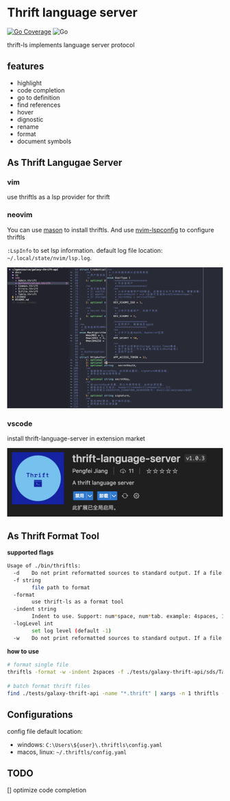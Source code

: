 # Thrift language server

[![Go Coverage](https://github.com/joyme123/thrift-ls/wiki/coverage.svg)](https://raw.githack.com/wiki/joyme123/thrift-ls/coverage.html)
![Go](https://github.com/joyme123/thrift-ls/workflows/Go/badge.svg?branch=main)

thrift-ls implements language server protocol

## features

- highlight
- code completion
- go to definition
- find references
- hover
- dignostic
- rename
- format
- document symbols

## As Thrift Langugae Server

### vim

use thriftls as a lsp provider for thrift

### neovim

You can use [mason](https://github.com/williamboman/mason.nvim) to install thriftls.
And use [nvim-lspconfig](https://github.com/neovim/nvim-lspconfig) to configure thriftls

`:LspInfo` to set lsp information. default log file location: `~/.local/state/nvim/lsp.log`.

![neovim](./doc/image/neovim.png)

### vscode

install thrift-language-server in extension market

![vscode](./doc/image/vscode.png)

## As Thrift Format Tool

**supported flags**

```bash
Usage of ./bin/thriftls:
  -d	Do not print reformatted sources to standard output. If a file's formatting is different than gofmt's, print diffs to standard output.
  -f string
    	file path to format
  -format
    	use thrift-ls as a format tool
  -indent string
    	Indent to use. Support: num*space, num*tab. example: 4spaces, 1tab, tab (default "4spaces")
  -logLevel int
    	set log level (default -1)
  -w	Do not print reformatted sources to standard output. If a file's formatting is different from thriftls's, overwrite it with thrfitls's version.
```

**how to use**

```bash
# format single file
thriftls -format -w -indent 2spaces -f ./tests/galaxy-thrift-api/sds/Table.thrift

# batch format thrift files
find ./tests/galaxy-thrift-api -name "*.thrift" | xargs -n 1 thriftls -format -w -indent 8spaces -f
```

## Configurations

config file default location:

- windows: `C:\Users\${user}\.thriftls\config.yaml`
- macos, linux: `~/.thriftls/config.yaml`

## TODO

[] optimize code completion
